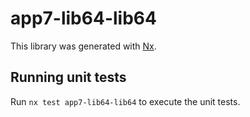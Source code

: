 # app7-lib64-lib64

This library was generated with [Nx](https://nx.dev).

## Running unit tests

Run `nx test app7-lib64-lib64` to execute the unit tests.

